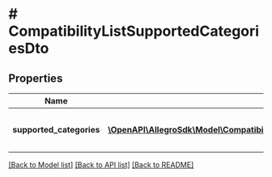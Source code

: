 # # CompatibilityListSupportedCategoriesDto

## Properties

Name | Type | Description | Notes
------------ | ------------- | ------------- | -------------
**supported_categories** | [**\OpenAPI\AllegroSdk\Model\CompatibilityListSupportedCategoriesDtoSupportedCategories[]**](CompatibilityListSupportedCategoriesDtoSupportedCategories.md) | List with information about categories where compatibility list is supported. &lt;a href&#x3D;\&quot; https://developer.allegro.pl/compatibility_list/\&quot; target&#x3D;\&quot;_blank\&quot;&gt;Read more&lt;/a&gt;. | [optional]

[[Back to Model list]](../../README.md#models) [[Back to API list]](../../README.md#endpoints) [[Back to README]](../../README.md)
